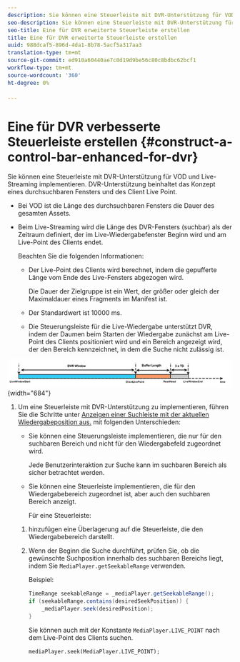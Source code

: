```yaml
---
description: Sie können eine Steuerleiste mit DVR-Unterstützung für VOD und Live-Streaming implementieren. DVR-Unterstützung beinhaltet das Konzept eines durchsuchbaren Fensters und des Client Live Point.
seo-description: Sie können eine Steuerleiste mit DVR-Unterstützung für VOD und Live-Streaming implementieren. DVR-Unterstützung beinhaltet das Konzept eines durchsuchbaren Fensters und des Client Live Point.
seo-title: Eine für DVR erweiterte Steuerleiste erstellen
title: Eine für DVR erweiterte Steuerleiste erstellen
uuid: 988dcaf5-896d-4da1-8b78-5acf5a317aa3
translation-type: tm+mt
source-git-commit: ed910a60440ae7c0d19d9be56c80c8bdbc62bcf1
workflow-type: tm+mt
source-wordcount: '360'
ht-degree: 0%

---
```



# Eine für DVR verbesserte Steuerleiste erstellen {#construct-a-control-bar-enhanced-for-dvr}

Sie können eine Steuerleiste mit DVR-Unterstützung für VOD und Live-Streaming implementieren. DVR-Unterstützung beinhaltet das Konzept eines durchsuchbaren Fensters und des Client Live Point.

* Bei VOD ist die Länge des durchsuchbaren Fensters die Dauer des gesamten Assets.
* Beim Live-Streaming wird die Länge des DVR-Fensters (suchbar) als der Zeitraum definiert, der im Live-Wiedergabefenster Beginn wird und am Live-Point des Clients endet.

   Beachten Sie die folgenden Informationen:

   * Der Live-Point des Clients wird berechnet, indem die gepufferte Länge vom Ende des Live-Fensters abgezogen wird.

      Die Dauer der Zielgruppe ist ein Wert, der größer oder gleich der Maximaldauer eines Fragments im Manifest ist.
   * Der Standardwert ist 10000 ms.
   * Die Steuerungsleiste für die Live-Wiedergabe unterstützt DVR, indem der Daumen beim Starten der Wiedergabe zunächst am Live-Point des Clients positioniert wird und ein Bereich angezeigt wird, der den Bereich kennzeichnet, in dem die Suche nicht zulässig ist.

<!--<a id="fig_37A39A28BA714BA5A2C461357ED5BD41"></a>-->

![](assets/dvr-window.PNG){width=&quot;684&quot;}

1. Um eine Steuerleiste mit DVR-Unterstützung zu implementieren, führen Sie die Schritte unter [Anzeigen einer Suchleiste mit der aktuellen Wiedergabeposition aus.](../../../tvsdk-3x-android-prog/android-3x-content-playback-options-android2/ui-configure/android-3x-ui-seek-scrub-bar-display.md) mit folgenden Unterschieden:

   * Sie können eine Steuerungsleiste implementieren, die nur für den suchbaren Bereich und nicht für den Wiedergabefeld zugeordnet wird.

      Jede Benutzerinteraktion zur Suche kann im suchbaren Bereich als sicher betrachtet werden.
   * Sie können eine Steuerleiste implementieren, die für den Wiedergabebereich zugeordnet ist, aber auch den suchbaren Bereich anzeigt.

      Für eine Steuerleiste:
   1. hinzufügen eine Überlagerung auf die Steuerleiste, die den Wiedergabebereich darstellt.
   1. Wenn der Beginn die Suche durchführt, prüfen Sie, ob die gewünschte Suchposition innerhalb des suchbaren Bereichs liegt, indem Sie `MediaPlayer.getSeekableRange` verwenden.

      Beispiel:

      ```java
      TimeRange seekableRange = _mediaPlayer.getSeekableRange(); 
      if (seekableRange.contains(desiredSeekPosition)) { 
          _mediaPlayer.seek(desiredPosition); 
      }
      ```

      Sie können auch mit der Konstante `MediaPlayer.LIVE_POINT` nach dem Live-Point des Clients suchen.

      ```
      mediaPlayer.seek(MediaPlayer.LIVE_POINT);
      ```
